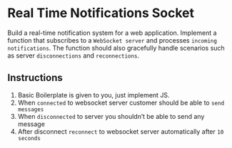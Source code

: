 # Real Time Notifications Socket

Build a real-time notification system for a web application. Implement a function that subscribes to a `WebSocket server` and processes `incoming notifications`. The function should also gracefully handle scenarios such as server `disconnections` and `reconnections`.

## Instructions

1. Basic Boilerplate is given to you, just implement JS.
2. When `connected` to websocket server customer should be able to `send messages`
3. When `disconnected` to server you shouldn’t be able to send any message
4. After disconnect `reconnect` to websocket server automatically after `10 seconds`
